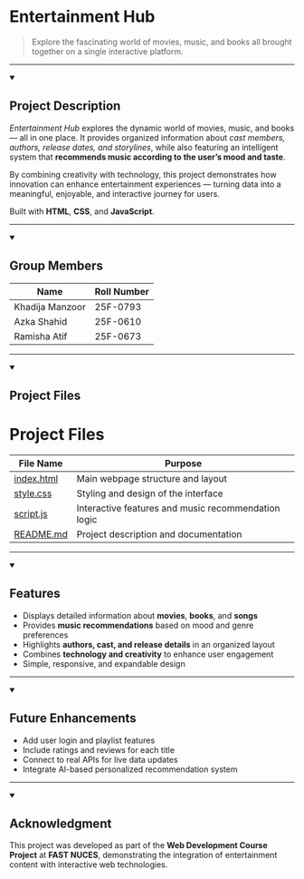 # Entertainment Hub

> Explore the fascinating world of movies, music, and books  all brought together on a single interactive platform.

---

<details open>
<summary><h2> Project Description</h2></summary>

*Entertainment Hub* explores the dynamic world of movies, music, and books — all in one place.
It provides organized information about *cast members, authors, release dates, and storylines*, while also featuring an intelligent system that **recommends music according to the user’s mood and taste**.

By combining creativity with technology, this project demonstrates how innovation can enhance entertainment experiences — turning data into a meaningful, enjoyable, and interactive journey for users.

Built with **HTML**, **CSS**, and **JavaScript**.

</details>

---

<details open>
<summary><h2> Group Members</h2></summary>

| **Name**        | **Roll Number** |
| --------------- | --------------- |
| Khadija Manzoor | 25F-0793        |
| Azka Shahid     | 25F-0610        |
| Ramisha Atif    | 25F-0673        |

</details>

---

<details open>
<summary><h2> Project Files</h2></summary>

# Project Files   

| **File Name** | **Purpose** |
|----------------|-------------|
| [index.html](index.html) | Main webpage structure and layout |
| [style.css](style.css) | Styling and design of the interface |
| [script.js](script.js) | Interactive features and music recommendation logic |
| [README.md](README.md) | Project description and documentation |

</details>

---

<details open>
<summary><h2> Features</h2></summary>

* Displays detailed information about **movies**, **books**, and **songs**
* Provides **music recommendations** based on mood and genre preferences
* Highlights **authors, cast, and release details** in an organized layout
* Combines **technology and creativity** to enhance user engagement
* Simple, responsive, and expandable design

</details>

---

<details open>
<summary><h2> Future Enhancements</h2></summary>

* Add user login and playlist features
* Include ratings and reviews for each title
* Connect to real APIs for live data updates
* Integrate AI-based personalized recommendation system

</details>

---

<details open>
<summary><h2> Acknowledgment</h2></summary>

This project was developed as part of the **Web Development Course Project** at **FAST NUCES**, demonstrating the integration of entertainment content with interactive web technologies.

</details>
